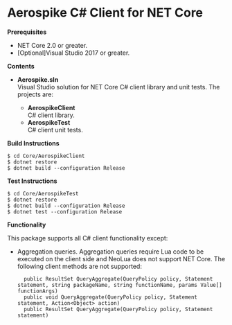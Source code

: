 Aerospike C# Client for NET Core
================================

**Prerequisites**

* NET Core 2.0 or greater.
* [Optional]Visual Studio 2017 or greater.

**Contents**

* **Aerospike.sln**    
	Visual Studio solution for NET Core C# client library and unit tests.  The projects are:
	
	* **AerospikeClient**    
		C# client library.
	* **AerospikeTest**    
		C# client unit tests.

**Build Instructions**

	$ cd Core/AerospikeClient
	$ dotnet restore
	$ dotnet build --configuration Release    

**Test Instructions**

	$ cd Core/AerospikeTest
	$ dotnet restore
	$ dotnet build --configuration Release 
	$ dotnet test --configuration Release

**Functionality**

This package supports all C# client functionality except:

* Aggregation queries.  Aggregation queries require Lua code to be executed on the client side and NeoLua does not support NET Core.  The following client methods are not supported:

		public ResultSet QueryAggregate(QueryPolicy policy, Statement statement, string packageName, string functionName, params Value[] functionArgs)
		public void QueryAggregate(QueryPolicy policy, Statement statement, Action<Object> action)
		public ResultSet QueryAggregate(QueryPolicy policy, Statement statement)

